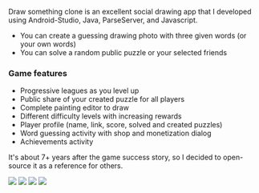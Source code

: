 Draw something clone is an excellent social drawing app that I developed using Android-Studio, Java, ParseServer, and Javascript.

- You can create a guessing drawing photo with three given words (or your own words)
- You can solve a random public puzzle or your selected friends

### Game features
- Progressive leagues as you level up
- Public share of your created puzzle for all players
- Complete painting editor to draw
- Different difficulty levels with increasing rewards
- Player profile (name, link, score, solved and created puzzles)
- Word guessing activity with shop and monetization dialog
- Achievements activity

It's about 7+ years after the game success story, so I decided to open-source it as a reference for others.

![](https://github.com/Mahdi7s/Draw-Somthing-Clone/raw/main/screenshots/3.png)
![](https://github.com/Mahdi7s/Draw-Somthing-Clone/raw/main/screenshots/7.png)
![](https://github.com/Mahdi7s/Draw-Somthing-Clone/raw/main/screenshots/8.png)
![](https://github.com/Mahdi7s/Draw-Somthing-Clone/raw/main/screenshots/9.png)
